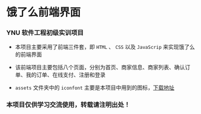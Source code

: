 # 饿了么前端界面

### YNU 软件工程初级实训项目

- 本项目主要采用了前端三件套，即 `HTML` 、 `CSS` 以及 `JavaScrip` 来实现饿了么的前端界面


- 该前端项目主要包括八个页面，分别为首页、商家信息、商家列表、确认订单、我的订单、在线支付、注册和登录


- `assets` 文件夹中的 `iconfont` 主要是本项目中用到的图标，[下载地址](https://icones.js.org/)

### 本项目仅供学习交流使用，转载请注明出处！
